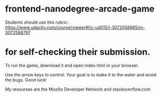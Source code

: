 frontend-nanodegree-arcade-game
===============================

Students should use this rubric: https://www.udacity.com/course/viewer#!/c-ud015/l-3072058665/m-3072588797

for self-checking their submission.
===============================

To run the game, download it and open index.html in your browser.

Use the arrow keys to control. Your goal is to make it to the water and avoid the bugs. Good luck!

My resourses are the Mozilla Developer Network and stackoverflow.com